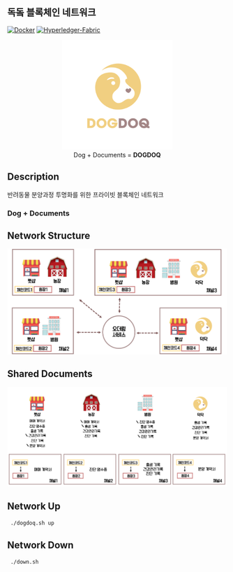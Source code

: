 ## 독돜 블록체인 네트워크

[![Docker](https://img.shields.io/badge/Docker-18.09.3-blue.svg)](https://www.docker.com/)
[![Hyperledger-Fabric](https://img.shields.io/badge/Hyperledger--Fabric-1.4.0-green.svg)](https://www.hyperledger.org/projects/fabric)

<p align="center" >
<img src="./images/dogdoq-logo.png" width="50%" height="50%" margin-bottom=100px>
 <br/>
Dog + Documents = <b>DOGDOQ</b>
</p>


 Description
 -----------
 반려동물 분양과정 투명화를 위한 프라이빗 블록체인 네트워크
 
 ### Dog + Documents 
 
 Network Structure
 -----------------
![NetworkImage](./images/dogdoq-network-image.png)

 Shared Documents
 ----------------
![NetworkImage2](./images/dogdoq-network-image2.png)

 Network Up
 -------------
```bash
 ./dogdoq.sh up
```
 Network Down
 -------------
```bash
 ./down.sh
```

